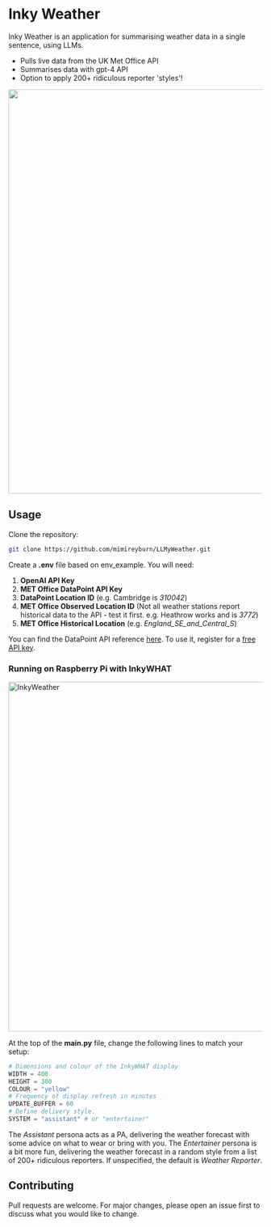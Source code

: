 # Inky Weather

Inky Weather is an application for summarising weather data in a single sentence, using LLMs.

- Pulls live data from the UK Met Office API
- Summarises data with gpt-4 API
- Option to apply 200+ ridiculous reporter 'styles'!

<img src="https://github.com/mimireyburn/LLMyWeather/assets/79009541/cb5bd7a6-c450-4b72-8a25-78584b7b6613" width="800">

## Usage

Clone the repository:

```bash
git clone https://github.com/mimireyburn/LLMyWeather.git
```

Create a **.env** file based on env_example. You will need: 

1. **OpenAI API Key**
2. **MET Office DataPoint API Key**   
3. **DataPoint Location ID** (e.g. Cambridge is *310042*)
4. **MET Office Observed Location ID** (Not all weather stations report historical data to the API - test it first. e.g. Heathrow works and is *3772*)
5. **MET Office Historical Location** (e.g. *England_SE_and_Central_S*)


You can find the DataPoint API reference [here](https://www.metoffice.gov.uk/binaries/content/assets/metofficegovuk/pdf/data/datapoint_api_reference.pdf). To use it, register for a [free API key](https://www.metoffice.gov.uk/services/data/datapoint/api).


### Running on Raspberry Pi with InkyWHAT

<img width="692" alt="InkyWeather" src="https://github.com/mimireyburn/LLMyWeather/assets/79009541/2e6acc9e-8c87-4baf-b760-55d5a9ab6fdc">

At the top of the **main.py** file, change the following lines to match your setup:

```python
# Dimensions and colour of the InkyWHAT display
WIDTH = 400
HEIGHT = 300
COLOUR = "yellow"
# Frequency of display refresh in minutes
UPDATE_BUFFER = 60
# Define delivery style.
SYSTEM = "assistant" # or "entertainer"
```

The *Assistant* persona acts as a PA, delivering the weather forecast with some advice on what to wear or bring with you. The *Entertainer* persona is a bit more fun, delivering the weather forecast in a random style from a list of 200+ ridiculous reporters. If unspecified, the default is *Weather Reporter*.


## Contributing

Pull requests are welcome. For major changes, please open an issue first to discuss what you would like to change.
